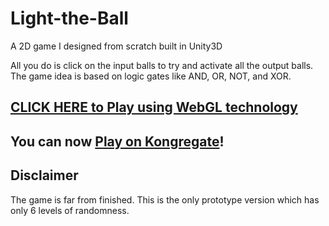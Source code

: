 # Light-the-Ball
A 2D game I designed from scratch built in Unity3D

All you do is click on the input balls to try and activate all the output balls.
The game idea is based on logic gates like AND, OR, NOT, and XOR.

## [CLICK HERE to Play using WebGL technology](http://angsila.cs.buu.ac.th/~57160041/games/Light%20the%20Ball/)
## You can now [Play on Kongregate](http://www.kongregate.com/games/off99555/light-the-ball)!

## Disclaimer
The game is far from finished. This is the only prototype version which has only 6 levels of randomness.
